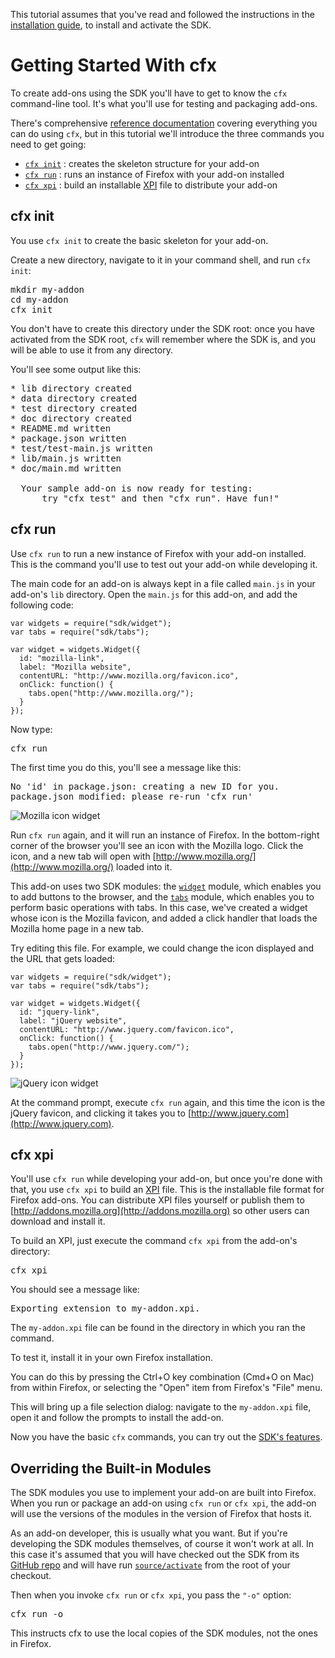 <!-- This Source Code Form is subject to the terms of the Mozilla Public
   - License, v. 2.0. If a copy of the MPL was not distributed with this
   - file, You can obtain one at http://mozilla.org/MPL/2.0/. -->

<span class="aside">This tutorial assumes that you've read and followed the instructions in
the [installation guide](dev-guide/tutorials/installation.html), to
install and activate the SDK.</span>

# Getting Started With cfx #

To create add-ons using the SDK you'll have to get to know the `cfx`
command-line tool. It's what you'll use for testing and packaging add-ons.

There's comprehensive
[reference documentation](dev-guide/cfx-tool.html) covering
everything you can do using `cfx`, but in this tutorial we'll introduce the
three commands you need to get going:

* [`cfx init`](dev-guide/tutorials/getting-started-with-cfx.html#cfx-init)
: creates the skeleton structure for your add-on
* [`cfx run`](dev-guide/tutorials/getting-started-with-cfx.html#cfx-run)
: runs an instance of Firefox with your add-on installed
* [`cfx xpi`](dev-guide/tutorials/getting-started-with-cfx.html#cfx-xpi)
: build an installable [XPI](https://developer.mozilla.org/en/XPI) file to
distribute your add-on

## <a name="cfx-init">cfx init</a> ##

You use `cfx init` to create the basic skeleton for your add-on.

Create a new directory, navigate to it in your command shell, and run
`cfx init`:

<pre>
mkdir my-addon
cd my-addon
cfx init
</pre>

You don't have to create this directory under the SDK root: once you have
activated from the SDK root, `cfx` will remember where the SDK is, and you
will be able to use it from any directory.

You'll see some output like this:

<pre>
* lib directory created
* data directory created
* test directory created
* doc directory created
* README.md written
* package.json written
* test/test-main.js written
* lib/main.js written
* doc/main.md written

  Your sample add-on is now ready for testing:
      try "cfx test" and then "cfx run". Have fun!"
</pre>

## <a name="cfx-run">cfx run</a> ##

Use `cfx run` to run a new instance of Firefox with your add-on installed.
This is the command you'll use to test out your add-on while developing it.

The main code for an add-on is always kept in a file called `main.js` in your
add-on's `lib` directory. Open the `main.js` for this add-on, and
add the following code:

    var widgets = require("sdk/widget");
    var tabs = require("sdk/tabs");

    var widget = widgets.Widget({
      id: "mozilla-link",
      label: "Mozilla website",
      contentURL: "http://www.mozilla.org/favicon.ico",
      onClick: function() {
        tabs.open("http://www.mozilla.org/");
      }
    });

Now type:

<pre>
cfx run
</pre>

The first time you do this, you'll see a message like this:

<pre>
No 'id' in package.json: creating a new ID for you.
package.json modified: please re-run 'cfx run'
</pre>

<img class="image-right" src="static-files/media/screenshots/widget-mozilla.png"
alt="Mozilla icon widget" />

Run `cfx run` again, and it will run an instance of Firefox. In the
bottom-right corner of the browser you'll see an icon with the Mozilla
logo. Click the icon, and a new tab will open with
[http://www.mozilla.org/](http://www.mozilla.org/) loaded into it.

This add-on uses two SDK modules: the
[`widget`](modules/sdk/widget.html) module, which enables you
to add buttons to the browser, and the
[`tabs`](modules/sdk/tabs.html) module, which enables you to
perform basic operations with tabs. In this case, we've created a widget
whose icon is the Mozilla favicon, and added a click handler that loads
the Mozilla home page in a new tab.

Try editing this file. For example, we could change the icon displayed
and the URL that gets loaded:

    var widgets = require("sdk/widget");
    var tabs = require("sdk/tabs");

    var widget = widgets.Widget({
      id: "jquery-link",
      label: "jQuery website",
      contentURL: "http://www.jquery.com/favicon.ico",
      onClick: function() {
        tabs.open("http://www.jquery.com/");
      }
    });

<img class="image-right" src="static-files/media/screenshots/widget-jquery.png"
alt="jQuery icon widget" />

At the command prompt, execute `cfx run` again, and this time the icon is the
jQuery favicon, and clicking it takes you to
[http://www.jquery.com](http://www.jquery.com).

<div style="clear:both"></div>

## <a name="cfx-xpi">cfx xpi</a> ##

You'll use `cfx run` while developing your add-on, but once you're done with
that, you use `cfx xpi` to build an [XPI](https://developer.mozilla.org/en/XPI)
file. This is the installable file format for Firefox add-ons. You can
distribute XPI files yourself or publish them to
[http://addons.mozilla.org](http://addons.mozilla.org) so other users can
download and install it.

To build an XPI, just execute the command `cfx xpi` from the add-on's
directory:

<pre>
cfx xpi
</pre>

You should see a message like:

<pre>
Exporting extension to my-addon.xpi.
</pre>

The `my-addon.xpi` file can be found in the directory in which you ran
the command.

To test it, install it in your own Firefox installation.

You can do this by pressing the Ctrl+O key combination (Cmd+O on Mac) from
within Firefox, or selecting the "Open" item from Firefox's "File" menu.

This will bring up a file selection dialog: navigate to the
`my-addon.xpi` file, open it and follow the prompts to install the
add-on.

Now you have the basic `cfx` commands, you can try out the
[SDK's features](dev-guide/tutorials/index.html).

## Overriding the Built-in Modules ##

The SDK modules you use to implement your add-on are built into Firefox.
When you run or package an add-on using `cfx run` or `cfx xpi`, the add-on
will use the versions of the modules in the version of Firefox that hosts
it.

As an add-on developer, this is usually what you want. But if you're
developing the SDK modules themselves, of course it won't work at all.
In this case it's assumed that you will have checked out the SDK from
its [GitHub repo](https://github.com/mozilla/addon-sdk) and will have
run [`source/activate`](dev-guide/tutorials/installation.html) from
the root of your checkout.

Then when you invoke `cfx run` or `cfx xpi`, you pass the `"-o"` option:

<pre>cfx run -o</pre>

This instructs cfx to use the local copies of the SDK modules, not the
ones in Firefox.
